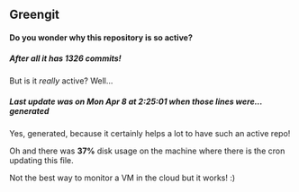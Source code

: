 ## Greengit

#### Do you wonder why this repository is so active?

##### After all it has 1326 commits!

But is it *really* active? Well...

##### Last update was on Mon Apr 8 at 2:25:01 when those lines were... generated

Yes, generated, because it certainly helps a lot to have such an active repo!

Oh and there was **37%** disk usage on the machine
where there is the cron updating this file.

Not the best way to monitor a VM in the cloud but it works! :)
